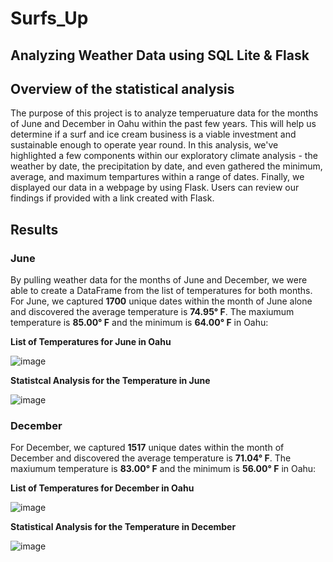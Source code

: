 # Surfs_Up
## Analyzing Weather Data using SQL Lite &amp; Flask

## Overview of the statistical analysis

The purpose of this project is to analyze temperuature data for the months of June and December in Oahu within the past few years. This will help us determine if a surf and ice cream business is a viable investment and sustainable enough to operate year round. In this analysis, we've highlighted a few components within our exploratory climate analysis - the weather by date, the precipitation by date, and even gathered the minimum, average, and maximum tempartures within a range of dates. Finally, we displayed our data in a webpage by using Flask. Users can review our findings if provided with a link created with Flask.

## Results

### June
By pulling weather data for the months of June and December, we were able to create a DataFrame from the list of temperatures for both months. For June, we captured **1700** unique dates within the month of June alone and discovered the average temperature is **74.95° F**. The maxiumum temperature is **85.00° F** and the minimum is **64.00° F** in Oahu:

**List of Temperatures for June in Oahu**          

![image](https://user-images.githubusercontent.com/89496798/145729642-8c69c61d-e8a6-4966-a233-867a6730244a.png)

**Statistcal Analysis for the Temperature in June**         

![image](https://user-images.githubusercontent.com/89496798/145729523-f45ca655-421e-4a4b-9668-53f86eca39ab.png)

### December
For December, we captured **1517** unique dates within the month of December and discovered the average temperature is **71.04° F**. The maxiumum temperature is **83.00° F** and the minimum is **56.00° F** in Oahu:

**List of Temperatures for December in Oahu**               

![image](https://user-images.githubusercontent.com/89496798/145729659-b292c023-03e5-42f0-92c9-df27b01f5cd1.png)

**Statistical Analysis for the Temperature in December**                  

![image](https://user-images.githubusercontent.com/89496798/145729622-6acb4214-db76-461d-b135-2cff87e0e319.png)
